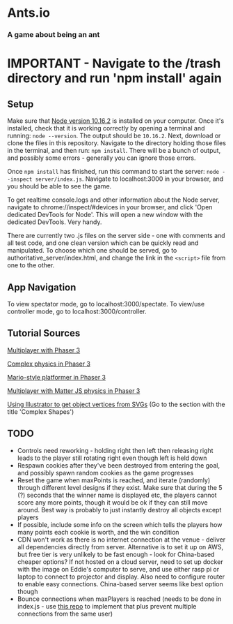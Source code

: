 # Ants.io
### A game about being an ant
# IMPORTANT - Navigate to the /trash directory and run 'npm install' again
## Setup
Make sure that [Node version 10.16.2](https://nodejs.org/en/download/) is installed on your computer. Once it's installed, check that it is working correctly by opening a terminal and running:
`node --version`.
The output should be
`10.16.2`.
Next, download or clone the files in this repository. Navigate to the directory holding those files in the terminal, and then run:
`npm install`.
There will be a bunch of output, and possibly some errors - generally you can ignore those errors.

Once `npm install` has finished, run this command to start the server:
`node --inspect server/index.js`.
Navigate to localhost:3000 in your browser, and you should be able to see the game.

To get realtime console.logs and other information about the Node server, navigate to chrome://inspect/#devices in your browser, and click 'Open dedicated DevTools for Node'. This will open a new window with the dedicated DevTools. Very handy.

There are currently two .js files on the server side - one with comments and all test code, and one clean version which can be quickly read and manipulated. To choose which one should be served, go to authoritative_server/index.html, and change the link in the `<script>` file from one to the other.

## App Navigation
To view spectator mode, go to localhost:3000/spectate.
To view/use controller mode, go to localhost:3000/controller.

## Tutorial Sources
[Multiplayer with Phaser 3](https://phasertutorials.com/creating-a-simple-multiplayer-game-in-phaser-3-with-an-authoritative-server-part-1/)

[Complex physics in Phaser 3](https://www.codeandweb.com/physicseditor/tutorials/how-to-create-physics-shapes-for-phaser-3-and-matterjs)

[Mario-style platformer in Phaser 3](https://gamedevacademy.org/how-to-make-a-mario-style-platformer-with-phaser-3/?a=13)

[Multiplayer with Matter JS physics in Phaser 3](https://github.com/yandeu/phaser3-multiplayer-with-physics)

[Using Illustrator to get object vertices from SVGs](https://codersblock.com/blog/javascript-physics-with-matter-js/) (Go to the section with the title 'Complex Shapes')

## TODO
- Controls need reworking - holding right then left then releasing right leads to the player still rotating right even though left is held down
- Respawn cookies after they've been destroyed from entering the goal, and possibly spawn random cookies as the game progresses
- Reset the game when maxPoints is reached, and iterate (randomly) through different level designs if they exist. Make sure that during the 5 (?) seconds that the winner name is displayed etc, the players cannot score any more points, though it would be ok if they can still move around. Best way is probably to just instantly destroy all objects except players
- If possible, include some info on the screen which tells the players how many points each cookie is worth, and the win condition
- CDN won't work as there is no internet connection at the venue - deliver all dependencies directly from server. Alternative is to set it up on AWS, but free tier is very unlikely to be fast enough - look for China-based cheaper options? If not hosted on a cloud server, need to set up docker with the image on Eddie's computer to serve, and use either rasp pi or laptop to connect to projector and display. Also need to configure router to enable easy connections. China-based server seems like best option though
- Bounce connections when maxPlayers is reached (needs to be done in index.js - use [this repo](https://github.com/mariotacke/blog-single-user-websocket) to implement that plus prevent multiple connections from the same user)